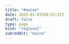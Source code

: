 ```yaml
---
title: "#maine"
date: 2019-01-03T09:57:37Z
draft: false
type: page
kind: "regional"
subreddit: "maine"
---
```

